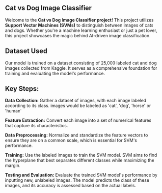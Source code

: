 ## **Cat vs Dog Image Classifier**

Welcome to the **Cat vs Dog Image Classifier project!** This project utilizes **Support Vector Machines (SVMs)** to distinguish between images of cats and dogs. 
Whether you're a machine learning enthusiast or just a pet lover, this project showcases the magic behind AI-driven image classification.

## **Dataset Used**

Our model is trained on a dataset consisting of 25,000 labeled cat and dog images collected from Kaggle. 
It serves as a comprehensive foundation for training and evaluating the model's performance.

## **Key Steps:**

**Data Collection:** Gather a dataset of images, with each image labeled according to its class. images would be labeled as 'cat', 'dog', 'horse' or 'human'

**Feature Extraction:** Convert each image into a set of numerical features that capture its characteristics.

**Data Preprocessing:** Normalize and standardize the feature vectors to ensure they are on a common scale, which is essential for SVM's performance.

**Training:** Use the labeled images to train the SVM model. SVM aims to find the hyperplane that best separates different classes while maximizing the margin.

**Testing and Evaluation:** Evaluate the trained SVM model's performance by inputting new, unlabeled images. The model predicts the class of these images, and its accuracy is assessed based on the actual labels.
